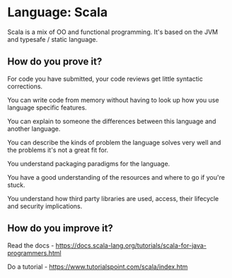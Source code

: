 # Language: Scala

Scala is a mix of OO and functional programming.  It's based on the JVM and typesafe / static language.

## How do you prove it?

For code you have submitted, your code reviews get little syntactic corrections.

You can write code from memory without having to look up how you use language specific features.

You can explain to someone the differences between this language and another language.

You can describe the kinds of problem the language solves very well and the problems it's not a great fit for.

You understand packaging paradigms for the language.

You have a good understanding of the resources and where to go if you're stuck.

You understand how third party libraries are used, access, their lifecycle and security implications.

## How do you improve it?


Read the docs - https://docs.scala-lang.org/tutorials/scala-for-java-programmers.html

Do a tutorial - https://www.tutorialspoint.com/scala/index.htm

